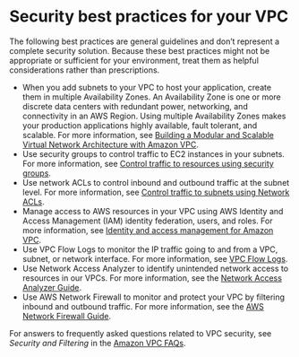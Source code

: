 # Security best practices for your VPC<a name="vpc-security-best-practices"></a>

 The following best practices are general guidelines and don’t represent a complete security solution\. Because these best practices might not be appropriate or sufficient for your environment, treat them as helpful considerations rather than prescriptions\.
+ When you add subnets to your VPC to host your application, create them in multiple Availability Zones\. An Availability Zone is one or more discrete data centers with redundant power, networking, and connectivity in an AWS Region\. Using multiple Availability Zones makes your production applications highly available, fault tolerant, and scalable\. For more information, see [Building a Modular and Scalable Virtual Network Architecture with Amazon VPC](https://docs.aws.amazon.com/quickstart/latest/vpc/architecture.html)\.
+ Use security groups to control traffic to EC2 instances in your subnets\. For more information, see [Control traffic to resources using security groups](VPC_SecurityGroups.md)\.
+ Use network ACLs to control inbound and outbound traffic at the subnet level\. For more information, see [Control traffic to subnets using Network ACLs](vpc-network-acls.md)\.
+ Manage access to AWS resources in your VPC using AWS Identity and Access Management \(IAM\) identity federation, users, and roles\. For more information, see [Identity and access management for Amazon VPC](security-iam.md)\.
+ Use VPC Flow Logs to monitor the IP traffic going to and from a VPC, subnet, or network interface\. For more information, see [VPC Flow Logs](flow-logs.md)\.
+ Use Network Access Analyzer to identify unintended network access to resources in our VPCs\. For more information, see the [Network Access Analyzer Guide](https://docs.aws.amazon.com/vpc/latest/network-access-analyzer/)\.
+ Use AWS Network Firewall to monitor and protect your VPC by filtering inbound and outbound traffic\. For more information, see the [AWS Network Firewall Guide](https://docs.aws.amazon.com/network-firewall/latest/developerguide/)\.

For answers to frequently asked questions related to VPC security, see *Security and Filtering* in the [Amazon VPC FAQs](http://aws.amazon.com/vpc/faqs/)\.